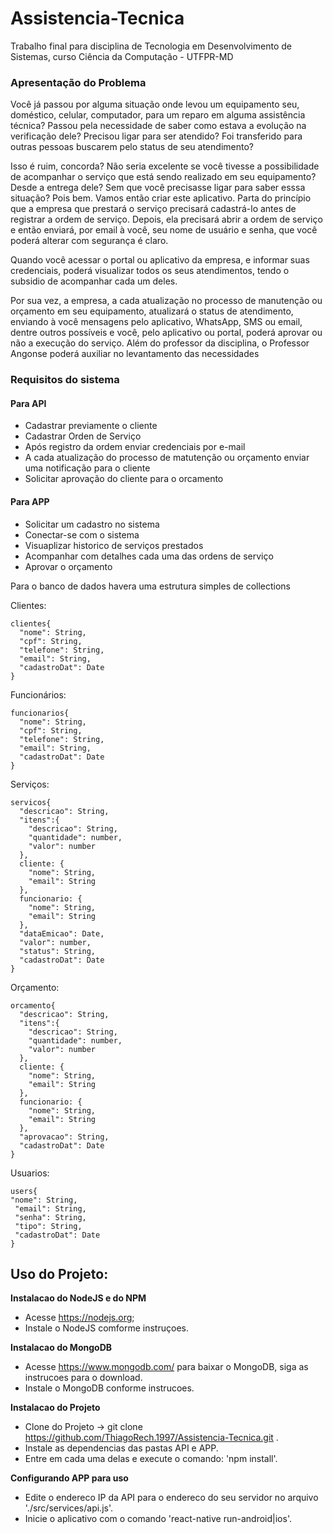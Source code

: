 # Assistencia-Tecnica
Trabalho final para disciplina de Tecnologia em Desenvolvimento de Sistemas, curso Ciência da Computação - UTFPR-MD

### Apresentação do Problema
Você já passou por alguma situação onde levou um equipamento seu, doméstico,
celular, computador, para um reparo em alguma assistência técnica? Passou pela
necessidade de saber como estava a evolução na verificação dele? Precisou ligar
para ser atendido? Foi transferido para outras pessoas buscarem pelo status de
seu atendimento?

Isso é ruim, concorda? Não seria excelente se você tivesse a possibilidade de
acompanhar o serviço que está sendo realizado em seu equipamento? Desde a
entrega dele? Sem que você precisasse ligar para saber esssa situação?
Pois bem. 
Vamos então criar este aplicativo. Parta do princípio que a empresa
que prestará o serviço precisará cadastrá-lo antes de registrar a ordem de
serviço. 
Depois, ela precisará abrir a ordem de serviço e então enviará, por
email à você, seu nome de usuário e senha, que você poderá alterar com segurança
é claro.

Quando você acessar o portal ou aplicativo da empresa, e informar suas
credenciais, poderá visualizar todos os seus atendimentos, tendo o subsidio de
acompanhar cada um deles.

Por sua vez, a empresa, a cada atualização no processo de manutenção ou
orçamento em seu equipamento, atualizará o status de atendimento, enviando à
você mensagens pelo aplicativo, WhatsApp, SMS ou email, dentre outros possíveis
e você, pelo aplicativo ou portal, poderá aprovar ou não a execução do serviço.
Além do professor da disciplina, o Professor Angonse poderá auxiliar no 
levantamento das necessidades

### Requisitos do sistema

#### Para API
 - Cadastrar previamente o cliente
 - Cadastrar Orden de Serviço
 - Após registro da ordem enviar credenciais por e-mail
 - A cada atualização do processo de matutenção ou orçamento enviar uma notificação para o cliente
 - Solicitar aprovação do cliente para o orcamento

#### Para APP
 - Solicitar um cadastro no sistema
 - Conectar-se com o sistema
 - Visuaplizar historico de serviços prestados
 - Acompanhar com detalhes cada uma das ordens de serviço
 - Aprovar o orçamento

Para o banco de dados havera uma estrutura simples de collections

Clientes:

	clientes{
      "nome": String,
      "cpf": String,
      "telefone": String,
      "email": String,
      "cadastroDat": Date
    }
Funcionários:

	funcionarios{
      "nome": String,
      "cpf": String,
      "telefone": String,
      "email": String,
      "cadastroDat": Date
    }    
Serviços:

	servicos{
      "descricao": String,
      "itens":{
        "descricao": String,
        "quantidade": number,
        "valor": number
      },
      cliente: {
        "nome": String,
        "email": String
      },
      funcionario: {
        "nome": String,
        "email": String
      },
      "dataEmicao": Date,
      "valor": number,
      "status": String,
      "cadastroDat": Date
    }
Orçamento: 

	orcamento{
      "descricao": String,
      "itens":{
        "descricao": String,
        "quantidade": number,
        "valor": number
      },
      cliente: {
        "nome": String,
        "email": String
      },
      funcionario: {
        "nome": String,
        "email": String
      },
      "aprovacao": String,
      "cadastroDat": Date
    }
Usuarios:

	users{
  	"nome": String,
     "email": String,
     "senha": String,
     "tipo": String,
     "cadastroDat": Date
    }
    
## Uso do Projeto:
**Instalacao do NodeJS e do NPM**
- Acesse https://nodejs.org;
- Instale o NodeJS comforme instruçoes.

**Instalacao do MongoDB**
- Acesse https://www.mongodb.com/ para baixar o MongoDB, siga as instrucoes para o download.
- Instale o MongoDB conforme instrucoes.

**Instalacao do Projeto**
- Clone do Projeto -> git clone https://github.com/ThiagoRech.1997/Assistencia-Tecnica.git .
- Instale as dependencias das pastas API e APP.
- Entre em cada uma delas e execute o comando: 'npm install'.
 
**Configurando APP para uso**
- Edite o endereco IP da API para o endereco do seu servidor no arquivo './src/services/api.js'.
- Inicie o aplicativo com o comando 'react-native run-android|ios'.
